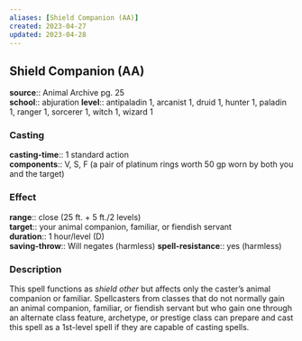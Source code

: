 ```yaml
---
aliases: [Shield Companion (AA)]
created: 2023-04-27
updated: 2023-04-28
---
```


## Shield Companion (AA)

**source**:: Animal Archive pg. 25  
**school**:: abjuration
**level**:: antipaladin 1, arcanist 1, druid 1, hunter 1, paladin 1, ranger 1, sorcerer 1, witch 1, wizard 1

### Casting

**casting-time**:: 1 standard action  
**components**:: V, S, F (a pair of platinum rings worth 50 gp worn by both you and the target)

### Effect

**range**:: close (25 ft. + 5 ft./2 levels)  
**target**:: your animal companion, familiar, or fiendish servant  
**duration**:: 1 hour/level (D)  
**saving-throw**:: Will negates (harmless)
**spell-resistance**:: yes (harmless)

### Description

This spell functions as *shield other* but affects only the caster’s animal companion or familiar. Spellcasters from classes that do not normally gain an animal companion, familiar, or fiendish servant but who gain one through an alternate class feature, archetype, or prestige class can prepare and cast this spell as a 1st-level spell if they are capable of casting spells.
